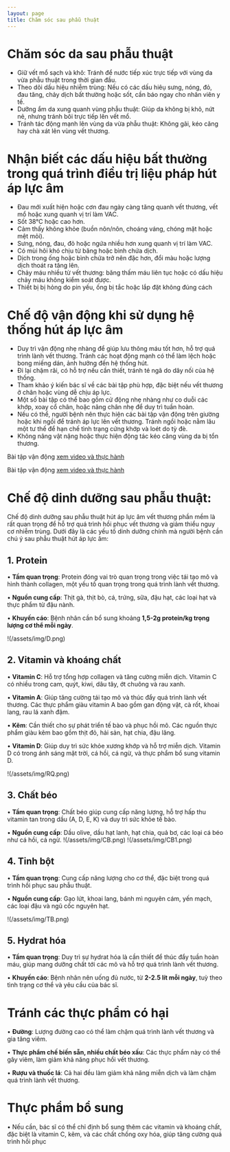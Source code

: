 ```yaml
---
layout: page
title: Chăm sóc sau phẫu thuật
---
```


# Chăm sóc da sau phẫu thuật
- Giữ vết mổ sạch và khô: Tránh để nước tiếp xúc trực tiếp với vùng da vừa phẫu thuật trong thời gian đầu.
- Theo dõi dấu hiệu nhiễm trùng: Nếu có các dấu hiêụ sưng, nóng, đỏ, đau tăng, chảy dịch bất thường hoặc sốt, cần báo ngay cho nhân viên y tế.
- Dưỡng ẩm da xung quanh vùng phẫu thuật: Giúp da không bị khô, nứt nẻ, nhưng tránh bôi trực tiếp lên vết mổ.
- Tránh tác động mạnh lên vùng da vừa phẫu thuật: Không gãi, kéo căng hay chà xát lên vùng vết thương.

# Nhận biết các dấu hiệu bất thường trong quá trình điều trị liệu pháp hút áp lực âm
- Đau mới xuất hiện hoặc cơn đau ngày càng tăng quanh vết thương, vết mổ hoặc xung quanh vị trí làm VAC.
- Sốt 38°C hoặc cao hơn.
- Cảm thấy không khỏe (buồn nôn/nôn, choáng váng, chóng mặt hoặc mệt mỏi).
- Sưng, nóng, đau, đỏ hoặc ngứa nhiều hơn xung quanh vị trí làm VAC.
- Có mùi hôi khó chịu từ băng hoặc bình chứa dịch.
- Dịch trong ống hoặc bình chứa trở nên đặc hơn, đổi màu hoặc lượng dịch thoát ra tăng lên.
- Chảy máu nhiều từ vết thương: băng thấm máu liên tục hoặc có dấu hiệu chảy máu không kiểm soát được.
- Thiết bị bị hỏng do pin yếu, ống bị tắc hoặc lắp đặt không đúng cách

# Chế độ vận động khi sử dụng hệ thống hút áp lực âm
- Duy trì vận động nhẹ nhàng để giúp lưu thông máu tốt hơn, hỗ trợ quá trình lành vết thương. Tránh các hoạt động mạnh có thể làm lệch hoặc bong miếng dán, ảnh hưởng đến hệ thống hút.
- Đi lại chậm rãi, có hỗ trợ nếu cần thiết, tránh té ngã do dây nối của hệ thống.
- Tham khảo ý kiến bác sĩ về các bài tập phù hợp, đặc biệt nếu vết thương ở chân hoặc vùng dễ chịu áp lực. 
- Một số bài tập có thể bao gồm cử động nhẹ nhàng như co duỗi các khớp, xoay cổ chân, hoặc nâng chân nhẹ để duy trì tuần hoàn. 
- Nếu có thể, người bệnh nên thực hiện các bài tập vận động trên giường hoặc khi ngồi để tránh áp lực lên vết thương. Tránh ngồi hoặc nằm lâu một tư thế để hạn chế tình trạng cứng khớp và loét do tỳ đè.
- Không nâng vật nặng hoặc thực hiện động tác kéo căng vùng da bị tổn thương.

Bài tập vận động [xem video và thực hành](https://www.youtube.com/watch?v=TPIXfvZj24I)

Bài tập vận động [xem video và thực hành](https://www.youtube.com/watch?v=AdfCXTtCVTk)

# Chế độ dinh dưỡng sau phẫu thuật: 
Chế độ dinh dưỡng sau phẫu thuật hút áp lực âm vết thương phần mềm là rất quan trọng để hỗ trợ quá trình hồi phục vết thương và giảm thiểu nguy cơ nhiễm trùng. Dưới đây là các yếu tố dinh dưỡng chính mà người bệnh cần chú ý sau phẫu thuật hút áp lực âm:
## 1. Protein
•	**Tầm quan trọng**: Protein đóng vai trò quan trọng trong việc tái tạo mô và hình thành collagen, một yếu tố quan trọng trong quá trình lành vết thương.

•	**Nguồn cung cấp**: Thịt gà, thịt bò, cá, trứng, sữa, đậu hạt, các loại hạt và thực phẩm từ đậu nành.

•	**Khuyến cáo**: Bệnh nhân cần bổ sung khoảng **1,5-2g protein/kg trọng lượng cơ thể mỗi ngày**.

  !(/assets/img/D.png)
  
## 2. Vitamin và khoáng chất
•	**Vitamin C**: Hỗ trợ tổng hợp collagen và tăng cường miễn dịch. Vitamin C có nhiều trong cam, quýt, kiwi, dâu tây, ớt chuông và rau xanh.

•	**Vitamin A**: Giúp tăng cường tái tạo mô và thúc đẩy quá trình lành vết thương. Các thực phẩm giàu vitamin A bao gồm gan động vật, cà rốt, khoai lang, rau lá xanh đậm.

•	**Kẽm**: Cần thiết cho sự phát triển tế bào và phục hồi mô. Các nguồn thực phẩm giàu kẽm bao gồm thịt đỏ, hải sản, hạt chia, đậu lăng.

•	**Vitamin D**: Giúp duy trì sức khỏe xương khớp và hỗ trợ miễn dịch. Vitamin D có trong ánh sáng mặt trời, cá hồi, cá ngừ, và thực phẩm bổ sung vitamin D.

   !(/assets/img/RQ.png)
   
## 3. Chất béo
•	**Tầm quan trọng**: Chất béo giúp cung cấp năng lượng, hỗ trợ hấp thu vitamin tan trong dầu (A, D, E, K) và duy trì sức khỏe tế bào.

•	**Nguồn cung cấp**: Dầu olive, dầu hạt lanh, hạt chia, quả bơ, các loại cá béo như cá hồi, cá ngừ.
    !(/assets/img/CB.png)
    !(/assets/img/CB1.png)
## 4. Tinh bột
•	**Tầm quan trọng**: Cung cấp năng lượng cho cơ thể, đặc biệt trong quá trình hồi phục sau phẫu thuật.

•	**Nguồn cung cấp**: Gạo lứt, khoai lang, bánh mì nguyên cám, yến mạch, các loại đậu và ngũ cốc nguyên hạt.

  !(/assets/img/TB.png)
  
## 5. Hydrat hóa
•	**Tầm quan trọng**: Duy trì sự hydrat hóa là cần thiết để thúc đẩy tuần hoàn máu, giúp mang dưỡng chất tới các mô và hỗ trợ quá trình lành vết thương.

•	**Khuyến cáo**: Bệnh nhân nên uống đủ nước, từ **2-2.5 lít mỗi ngày**, tuỳ theo tình trạng cơ thể và yêu cầu của bác sĩ.

# Tránh các thực phẩm có hại
•	**Đường**: Lượng đường cao có thể làm chậm quá trình lành vết thương và gia tăng viêm.

•	**Thực phẩm chế biến sẵn, nhiều chất béo xấu**: Các thực phẩm này có thể gây viêm, làm giảm khả năng phục hồi vết thương.

•	**Rượu và thuốc lá**: Cả hai đều làm giảm khả năng miễn dịch và làm chậm quá trình lành vết thương.

# Thực phẩm bổ sung
•	Nếu cần, bác sĩ có thể chỉ định bổ sung thêm các vitamin và khoáng chất, đặc biệt là vitamin C, kẽm, và các chất chống oxy hóa, giúp tăng cường quá trình hồi phục

